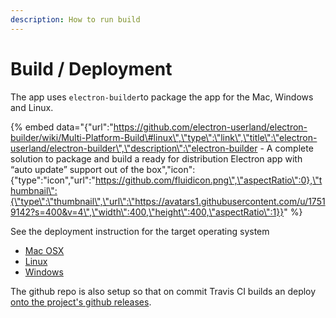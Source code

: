 ```yaml
---
description: How to run build
---
```


# Build / Deployment

The app uses `electron-builder`to package the app for the Mac, Windows and Linux.

{% embed data="{\"url\":\"https://github.com/electron-userland/electron-builder/wiki/Multi-Platform-Build\#linux\",\"type\":\"link\",\"title\":\"electron-userland/electron-builder\",\"description\":\"electron-builder - A complete solution to package and build a ready for distribution Electron app with “auto update” support out of the box\",\"icon\":{\"type\":\"icon\",\"url\":\"https://github.com/fluidicon.png\",\"aspectRatio\":0},\"thumbnail\":{\"type\":\"thumbnail\",\"url\":\"https://avatars1.githubusercontent.com/u/17519142?s=400&v=4\",\"width\":400,\"height\":400,\"aspectRatio\":1}}" %}

See the deployment instruction for the target operating system

* [Mac OSX ](deploymentbuild-for-max-os-x.md)
* [Linux](deployment-build-for-linux.md)
* [Windows](deployment-build-for-windows.md)

The github repo is also setup so that on commit Travis CI builds an deploy [onto the project's github releases](https://github.com/OpenNewsLabs/autoEdit_2/releases).



